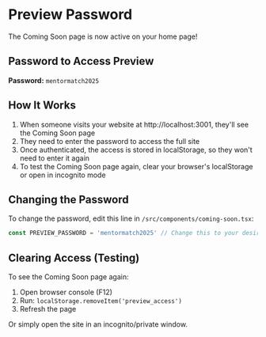 # Preview Password

The Coming Soon page is now active on your home page!

## Password to Access Preview

**Password:** `mentormatch2025`

## How It Works

1. When someone visits your website at http://localhost:3001, they'll see the Coming Soon page
2. They need to enter the password to access the full site
3. Once authenticated, the access is stored in localStorage, so they won't need to enter it again
4. To test the Coming Soon page again, clear your browser's localStorage or open in incognito mode

## Changing the Password

To change the password, edit this line in `/src/components/coming-soon.tsx`:

```typescript
const PREVIEW_PASSWORD = 'mentormatch2025' // Change this to your desired password
```

## Clearing Access (Testing)

To see the Coming Soon page again:
1. Open browser console (F12)
2. Run: `localStorage.removeItem('preview_access')`
3. Refresh the page

Or simply open the site in an incognito/private window.
